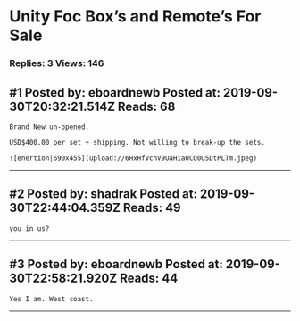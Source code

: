 # Unity Foc Box&rsquo;s and Remote&rsquo;s For Sale

### Replies: 3 Views: 146

## \#1 Posted by: eboardnewb Posted at: 2019-09-30T20:32:21.514Z Reads: 68

```
Brand New un-opened. 

USD$400.00 per set + shipping. Not willing to break-up the sets.

![enertion|690x455](upload://6HxHfVchV9UaHiaOCQ0U5DtPLTm.jpeg)
```

---
## \#2 Posted by: shadrak Posted at: 2019-09-30T22:44:04.359Z Reads: 49

```
you in us?
```

---
## \#3 Posted by: eboardnewb Posted at: 2019-09-30T22:58:21.920Z Reads: 44

```
Yes I am. West coast.
```

---
